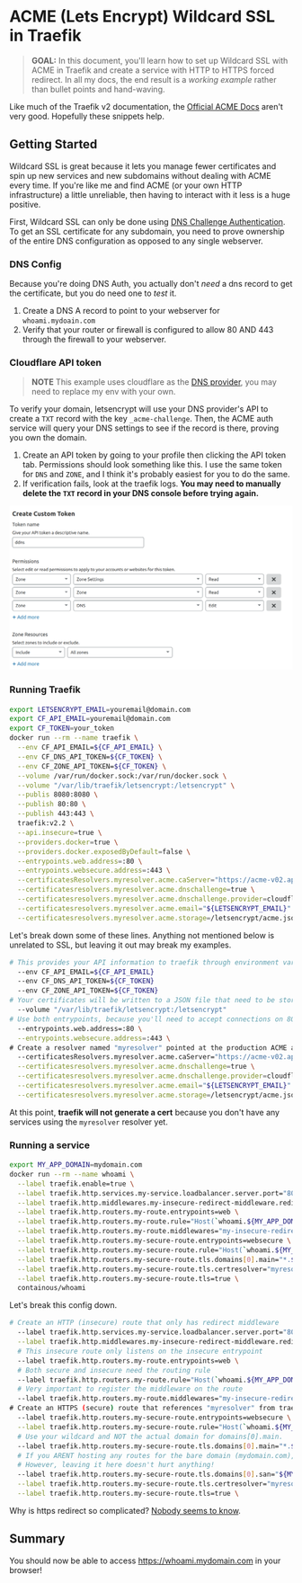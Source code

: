 # ACME (Lets Encrypt) Wildcard SSL in Traefik

> **GOAL:** In this document, you'll learn how to set up Wildcard SSL with ACME in Traefik and create a service with HTTP to HTTPS forced redirect.  In all my docs, the end result is a *working example* rather than bullet points and hand-waving.

Like much of the Traefik v2 documentation, the [Official ACME Docs](https://docs.traefik.io/https/acme/) aren't very good.  Hopefully these snippets help.

## Getting Started

Wildcard SSL is great because it lets you manage fewer certificates and spin up new services and new subdomains without dealing with ACME every time.  If you're like me and find ACME (or your own HTTP infrastructure) a little unreliable, then having to interact with it less is a huge positive.

First, Wildcard SSL can only be done using [DNS Challenge Authentication](https://docs.traefik.io/https/acme/#dnschallenge).  To get an SSL certificate for any subdomain, you need to prove ownership of the entire DNS configuration as opposed to any single webserver.  

### DNS Config

Because you're doing DNS Auth, you actually don't *need* a dns record to get the certificate, but you do need one to *test* it.

1. Create a DNS A record to point to your webserver for `whoami.mydoain.com`
1. Verify that your router or firewall is configured to allow 80 AND 443 through the firewall to your webserver.

### Cloudflare API token

> **NOTE** This example uses cloudflare as the [DNS provider](https://docs.traefik.io/https/acme/#providers), you may need to replace my env with your own.

To verify your domain, letsencrypt will use your DNS provider's API to create a `TXT` record with the key `_acme-challenge`.  Then, the ACME auth service will query your DNS settings to see if the record is there, proving you own the domain.

1. Create an API token by going to your profile then clicking the API token tab.  Permissions should look something like this.  I use the same token for `DNS` and `ZONE`, and I think it's probably easiest for you to do the same.
1. If verification fails, look at the traefik logs.  **You may need to manually delete the `TXT` record in your DNS console before trying again.**

![Cloudflare API SCreenshot](images/cfapi.png)

### Running Traefik

```bash
export LETSENCRYPT_EMAIL=youremail@domain.com
export CF_API_EMAIL=youremail@domain.com
export CF_TOKEN=your_token
docker run --rm --name traefik \
  --env CF_API_EMAIL=${CF_API_EMAIL} \
  --env CF_DNS_API_TOKEN=${CF_TOKEN} \
  --env CF_ZONE_API_TOKEN=${CF_TOKEN} \
  --volume /var/run/docker.sock:/var/run/docker.sock \
  --volume "/var/lib/traefik/letsencrypt:/letsencrypt" \
  --publis 8080:8080 \
  --publish 80:80 \
  --publish 443:443 \
  traefik:v2.2 \
  --api.insecure=true \
  --providers.docker=true \
  --providers.docker.exposedByDefault=false \
  --entrypoints.web.address=:80 \
  --entrypoints.websecure.address=:443 \
  --certificatesResolvers.myresolver.acme.caServer="https://acme-v02.api.letsencrypt.org/directory" \
  --certificatesresolvers.myresolver.acme.dnschallenge=true \
  --certificatesresolvers.myresolver.acme.dnschallenge.provider=cloudflare \
  --certificatesresolvers.myresolver.acme.email="${LETSENCRYPT_EMAIL}" \
  --certificatesresolvers.myresolver.acme.storage=/letsencrypt/acme.json
```

Let's break down some of these lines.  Anything not mentioned below is unrelated to SSL, but leaving it out may break my examples.

``` bash
# This provides your API information to traefik through environment variables
  --env CF_API_EMAIL=${CF_API_EMAIL}
  --env CF_DNS_API_TOKEN=${CF_TOKEN}
  --env CF_ZONE_API_TOKEN=${CF_TOKEN}
# Your certificates will be written to a JSON file that need to be stored persistently on your host disk. 
  --volume "/var/lib/traefik/letsencrypt:/letsencrypt"
# Use both entrypoints, because you'll need to accept connections on 80 to redirect to 443
  --entrypoints.web.address=:80 \
  --entrypoints.websecure.address=:443 \
# Create a resolver named "myresolver" pointed at the production ACME api
  --certificatesResolvers.myresolver.acme.caServer="https://acme-v02.api.letsencrypt.org/directory" \
  --certificatesresolvers.myresolver.acme.dnschallenge=true \
  --certificatesresolvers.myresolver.acme.dnschallenge.provider=cloudflare \
  --certificatesresolvers.myresolver.acme.email="${LETSENCRYPT_EMAIL}" \
  --certificatesresolvers.myresolver.acme.storage=/letsencrypt/acme.json
```

At this point, **traefik will not generate a cert** because you don't have any services using the `myresolver` resolver yet.

### Running a service

```bash
export MY_APP_DOMAIN=mydomain.com
docker run --rm --name whoami \
  --label traefik.enable=true \
  --label traefik.http.services.my-service.loadbalancer.server.port="80" \
  --label traefik.http.middlewares.my-insecure-redirect-middleware.redirectscheme.scheme="https" \
  --label traefik.http.routers.my-route.entrypoints=web \
  --label traefik.http.routers.my-route.rule="Host(`whoami.${MY_APP_DOMAIN}`)" \
  --label traefik.http.routers.my-route.middlewares="my-insecure-redirect-middleware" \
  --label traefik.http.routers.my-secure-route.entrypoints=websecure \
  --label traefik.http.routers.my-secure-route.rule="Host(`whoami.${MY_APP_DOMAIN}`)" \
  --label traefik.http.routers.my-secure-route.tls.domains[0].main="*.${DNS_DOMAIN}" \
  --label traefik.http.routers.my-secure-route.tls.certresolver="myresolver" \
  --label traefik.http.routers.my-secure-route.tls=true \
  containous/whoami
```

Let's break this config down.

``` bash
# Create an HTTP (insecure) route that only has redirect middleware
  --label traefik.http.services.my-service.loadbalancer.server.port="80" \
  --label traefik.http.middlewares.my-insecure-redirect-middleware.redirectscheme.scheme="https" \
  # This insecure route only listens on the insecure entrypoint
  --label traefik.http.routers.my-route.entrypoints=web \
  # Both secure and insecure need the routing rule
  --label traefik.http.routers.my-route.rule="Host(`whoami.${MY_APP_DOMAIN}`)" \
  # Very important to register the middleware on the route
  --label traefik.http.routers.my-route.middlewares="my-insecure-redirect-middleware" \
# Create an HTTPS (secure) route that references "myresolver" from traefik config
  --label traefik.http.routers.my-secure-route.entrypoints=websecure \
  --label traefik.http.routers.my-secure-route.rule="Host(`whoami.${MY_APP_DOMAIN}`)" \
  # Use your wildcard and NOT the actual domain for domains[0].main.
  --label traefik.http.routers.my-secure-route.tls.domains[0].main="*.${MY_APP_DOMAIN}" \
  # If you ARENT hosting any routes for the bare domain (mydomain.com), you can REMOVE the SAN (Subject Alternative Name)
  # However, leaving it here doesn't hurt anything!
  --label traefik.http.routers.my-secure-route.tls.domains[0].san="${MY_APP_DOMAIN}" \
  --label traefik.http.routers.my-secure-route.tls.certresolver="myresolver" \
  --label traefik.http.routers.my-secure-route.tls=true \
```

Why is https redirect so complicated?  [Nobody seems to know](https://github.com/containous/traefik/issues/4863).

## Summary

You should now be able to access https://whoami.mydomain.com in your browser!
